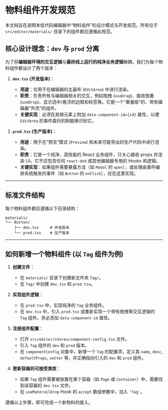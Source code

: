 # 物料组件开发规范

本文档旨在说明本低代码编辑器中“物料组件”的设计模式与开发规范。所有位于 `src/editor/materials/` 目录下的组件都应遵循此规范。

## 核心设计理念：`dev` 与 `prod` 分离

为了将**编辑器环境的交互逻辑**与**最终线上运行的纯净业务逻辑**解耦，我们为每个物料组件都设计了两个版本：

1.  **`dev.tsx` (开发版本)**：

    - **用途**：仅用于在编辑器的主画布 (`EditArea`) 中进行渲染。
    - **职责**：负责所有与编辑器相关的交互，例如拖拽 (`useDrag`)、接收放置 (`useDrop`)、显示选中/悬浮的边框和标签等。它是一个“重量级”的、带有编辑器“外壳”的组件。
    - **关键实现**：必须在其根元素上附加 `data-component-id={id}` 属性，以便 `EditArea` 的事件委托机制能够识别它。

2.  **`prod.tsx` (生产版本)**：
    - **用途**：用于在“预览”模式 (`Preview`) 和未来可能导出的生产代码中进行渲染。
    - **职责**：它是一个纯净、高性能的 React 业务组件，只关心接收 props 并渲染 UI。它不应包含任何 `react-dnd` 或其他编辑器专用的 Hooks 和逻辑。
    - **关键实现**：如果组件需要暴露方法（如 `Modal` 的 `open`），或处理由事件编排系统触发的事件（如 `Button` 的 `onClick`），应在这里实现。

---

## 标准文件结构

每个物料组件都应遵循以下目录结构：

```
materials/
└── Button/
    ├── dev.tsx     # 开发版本
    └── prod.tsx    # 生产版本
```

---

## 如何新增一个物料组件 (以 `Tag` 组件为例)

1.  **创建文件**：

    - 在 `materials/` 目录下创建新文件夹 `Tag/`。
    - 在 `Tag/` 中创建 `dev.tsx` 和 `prod.tsx`。

2.  **实现组件逻辑**：

    - 在 `prod.tsx` 中，实现纯净的 `Tag` 业务组件。
    - 在 `dev.tsx` 中，引入 `prod.tsx` 或重新实现一个带有拖拽等交互逻辑的 `Tag` 组件。务必添加 `data-component-id` 属性。

3.  **注册组件配置**：

    - 打开 `src/editor/stores/component-config.tsx` 文件。
    - 引入 `Tag` 组件的 `dev` 和 `prod` 版本。
    - 在 `componentConfig` 对象中，新增一个 `Tag` 的配置项，定义其 `name`, `desc`, `defaultProps`, `setter` 等，并正确指向引入的 `dev` 和 `prod` 组件。

4.  **更新容器的可接受类型**：

    - 如果 `Tag` 组件需要被放置在某个容器（如 `Page` 或 `Container`）中，需要找到该容器的 `dev.tsx` 文件。
    - 在 `useMaterailDrop` Hook 的 `accept` 数组参数中，加入 `'Tag'`。

遵循以上步骤，即可完成一个新物料的接入。
